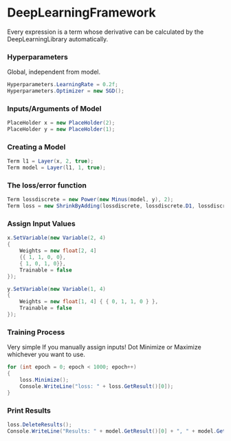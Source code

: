 # DeepLearningFramework
Every expression is a term whose derivative can be calculated by the DeepLearningLibrary automatically. 

### Hyperparameters
Global, independent from model.
```csharp
Hyperparameters.LearningRate = 0.2f;
Hyperparameters.Optimizer = new SGD();
```

### Inputs/Arguments of Model
```csharp
PlaceHolder x = new PlaceHolder(2);
PlaceHolder y = new PlaceHolder(1);
```
### Creating a Model
```csharp
Term l1 = Layer(x, 2, true);
Term model = Layer(l1, 1, true);
```

### The loss/error function
```csharp
Term lossdiscrete = new Power(new Minus(model, y), 2);
Term loss = new ShrinkByAdding(lossdiscrete, lossdiscrete.D1, lossdiscrete.D2);
```
### Assign Input Values
```csharp
x.SetVariable(new Variable(2, 4)
{
    Weights = new float[2, 4]
    {{ 1, 1, 0, 0},
    { 1, 0, 1, 0}},
    Trainable = false
});

y.SetVariable(new Variable(1, 4)
{
    Weights = new float[1, 4] { { 0, 1, 1, 0 } },
    Trainable = false
});
```

### Training Process
Very simple If you manually assign inputs! Dot Minimize or Maximize whichever you want to use. 
```csharp
for (int epoch = 0; epoch < 1000; epoch++)
{
    loss.Minimize();
    Console.WriteLine("loss: " + loss.GetResult()[0]);
}
```

### Print Results
```csharp
loss.DeleteResults();
Console.WriteLine("Results: " + model.GetResult()[0] + ", " + model.GetResult()[1] + ", " + model.GetResult()[2] + ", " + model.GetResult()[3]);
```
